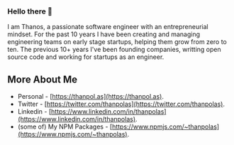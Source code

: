 ### Hello there 👋

I am Thanos, a passionate software engineer with an entrepreneurial mindset. For the past 10 years I have been creating and managing engineering teams on early stage startups, helping them grow from zero to ten. The previous 10+ years I've been founding companies, writting open source code and working for startups as an engineer.

## More About Me

* Personal - [https://thanpol.as](https://thanpol.as).
* Twitter - [https://twitter.com/thanpolas](https://twitter.com/thanpolas).
* Linkedin - [https://www.linkedin.com/in/thanpolas](https://www.linkedin.com/in/thanpolas).
* (some of) My NPM Packages - [https://www.npmjs.com/~thanpolas](https://www.npmjs.com/~thanpolas).

<!--
**thanpolas/thanpolas** is a ✨ _special_ ✨ repository because its `README.md` (this file) appears on your GitHub profile.

Here are some ideas to get you started:

- 🔭 I’m currently working on ...
- 🌱 I’m currently learning ...
- 👯 I’m looking to collaborate on ...
- 🤔 I’m looking for help with ...
- 💬 Ask me about ...
- 📫 How to reach me: ...
- 😄 Pronouns: ...
- ⚡ Fun fact: ...
-->
